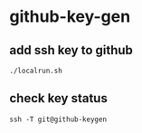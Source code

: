 # github-key-gen

## add ssh key to github
```
./localrun.sh
```

## check key status
```
ssh -T git@github-keygen
```